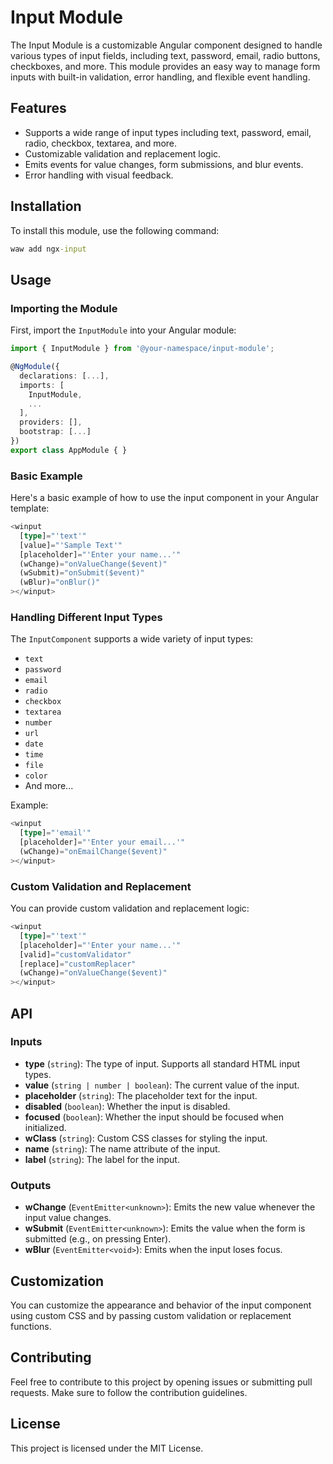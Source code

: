 # Input Module

The Input Module is a customizable Angular component designed to handle various types of input fields, including text, password, email, radio buttons, checkboxes, and more. This module provides an easy way to manage form inputs with built-in validation, error handling, and flexible event handling.

## Features

- Supports a wide range of input types including text, password, email, radio, checkbox, textarea, and more.
- Customizable validation and replacement logic.
- Emits events for value changes, form submissions, and blur events.
- Error handling with visual feedback.

## Installation

To install this module, use the following command:

```cmd
waw add ngx-input
```

## Usage

### Importing the Module

First, import the `InputModule` into your Angular module:

```Typescript
import { InputModule } from '@your-namespace/input-module';

@NgModule({
  declarations: [...],
  imports: [
    InputModule,
    ...
  ],
  providers: [],
  bootstrap: [...]
})
export class AppModule { }
```

### Basic Example

Here's a basic example of how to use the input component in your Angular template:

```Typescript
<winput
  [type]="'text'"
  [value]="'Sample Text'"
  [placeholder]="'Enter your name...'"
  (wChange)="onValueChange($event)"
  (wSubmit)="onSubmit($event)"
  (wBlur)="onBlur()"
></winput>
```

### Handling Different Input Types

The `InputComponent` supports a wide variety of input types:

- `text`
- `password`
- `email`
- `radio`
- `checkbox`
- `textarea`
- `number`
- `url`
- `date`
- `time`
- `file`
- `color`
- And more...

Example:

```Typescript
<winput
  [type]="'email'"
  [placeholder]="'Enter your email...'"
  (wChange)="onEmailChange($event)"
></winput>
```

### Custom Validation and Replacement

You can provide custom validation and replacement logic:

```Typescript
<winput
  [type]="'text'"
  [placeholder]="'Enter your name...'"
  [valid]="customValidator"
  [replace]="customReplacer"
  (wChange)="onValueChange($event)"
></winput>
```

## API

### Inputs

- **type** (`string`): The type of input. Supports all standard HTML input types.
- **value** (`string | number | boolean`): The current value of the input.
- **placeholder** (`string`): The placeholder text for the input.
- **disabled** (`boolean`): Whether the input is disabled.
- **focused** (`boolean`): Whether the input should be focused when initialized.
- **wClass** (`string`): Custom CSS classes for styling the input.
- **name** (`string`): The name attribute of the input.
- **label** (`string`): The label for the input.

### Outputs

- **wChange** (`EventEmitter<unknown>`): Emits the new value whenever the input value changes.
- **wSubmit** (`EventEmitter<unknown>`): Emits the value when the form is submitted (e.g., on pressing Enter).
- **wBlur** (`EventEmitter<void>`): Emits when the input loses focus.

## Customization

You can customize the appearance and behavior of the input component using custom CSS and by passing custom validation or replacement functions.

## Contributing

Feel free to contribute to this project by opening issues or submitting pull requests. Make sure to follow the contribution guidelines.

## License

This project is licensed under the MIT License.
